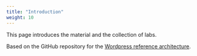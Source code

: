 ```yaml
---
title: "Introduction"
weight: 10
---
```


This page introduces the material and the collection of labs.

Based on the GitHub repository for the [Wordpress reference architecture](https://github.com/aws-samples/aws-refarch-wordpress).
